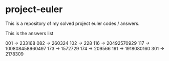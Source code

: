 # project-euler

This is a repository of my solved project euler codes / answers.

This is the answers list

001 -> 233168
082 -> 260324
102 -> 228
116 -> 20492570929
117 -> 100808458960497
173 -> 1572729
174 -> 209566
191 -> 1918080160
301 -> 2178309
